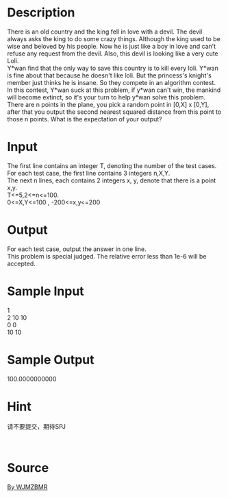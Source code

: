 
# Description

<div class="content"><div>There is an old country and the king fell in love with a devil. The devil always asks the king to do some crazy things. Although the king used to be wise and beloved by his people. Now he is just like a boy in love and can’t refuse any request from the devil. Also, this devil is looking like a very cute Loli.</div>
<div></div>
<div>Y*wan find that the only way to save this country is to kill every loli. Y*wan is fine about that because he doesn&#39;t like loli. But the princess&#39;s knight&#39;s member just thinks he is insane. So they compete in an algorithm contest.</div>
<div></div>
<div>In this contest, Y*wan suck at this problem, if y*wan can&#39;t win, the mankind will become extinct, so it&#39;s your turn to help y*wan solve this problem.</div>
<div></div>
<div>There are n points in the plane, you pick a random point in [0,X] x [0,Y], after that you output the second nearest squared distance from this point to those n points. What is the expectation of your output?</div>
<p></p></div>

# Input

<div class="content"><div>The first line contains an integer T, denoting the number of the test cases.</div>
<div>For each test case, the first line contains 3 integers n,X,Y.</div>
<div>The next n lines, each contains 2 integers x, y, denote that there is a point x,y.</div>
<div></div>
<div>T&lt;=5,2&lt;=n&lt;=100.</div>
<div>0&lt;=X,Y&lt;=100 , -200&lt;=x,y&lt;=200</div>
<p></p></div>

# Output

<div class="content"><div>
<div>For each test case, output the answer in one line.</div>
<div>This problem is special judged. The relative error less than 1e-6 will be accepted.</div>
</div>
<p></p></div>

# Sample Input

<div class="content"><span class="sampledata">1<br/>
2 10 10<br/>
0 0<br/>
10 10</span></div>

# Sample Output

<div class="content"><span class="sampledata">100.0000000000<br/>
</span></div>

# Hint

<div class="content"><p></p><p>请不要提交，期待SPJ</p><br/>
<p></p><p></p></div>

# Source

<div class="content"><p><a href="problemset.php?search=By WJMZBMR">By WJMZBMR</a></p></div>

